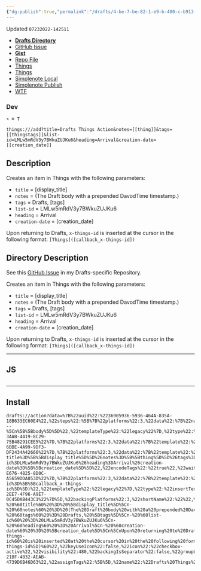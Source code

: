 ```yaml
---
{"dg-publish":true,"permalink":"/drafts/4-be-7-be-82-1-e9-b-400-c-b913-ad-6-ffad-4-f5-de/","dgHomeLink":true,"dgPassFrontmatter":false}
---
```


Updated `07232022-142511`

- [**Drafts Directory**](https://directory.getdrafts.com/a/2BJ)
- [GitHub Issue](https://github.com/extratone/drafts/issues/79)
- [**Gist**](https://gist.github.com/8e70d1c53bbf9daa5eb36e697bafa6ac)
- [Repo File](https://github.com/extratone/drafts/blob/main/actions/ActionsTemplate.md)
- [Things](things:///show?id=EaRLKrL8Yh99pMAmuw7dBj)
- [Things](things:///show?id=9uNT3LG88AwEVhR7hrXDyq)
- [Simplenote Local](simplenote://note/70f69966c6994b4f9464950d34a8fdb9)
- [Simplenote Publish](http://simp.ly/publish/FcZg5S)
- [WTF](https://davidblue.wtf/drafts/4BE7BE82-1E9B-400C-B913-AD6FFAD4F5DE.html)

<script src="https://gist.github.com/extratone/8e70d1c53bbf9daa5eb36e697bafa6ac.js"></script>

### Dev

`⌥ ⌘ T`

```
things:///add?title=Drafts Things Action&notes=[[thing]]&tags=[[thingstags]]&list-id=LMLw5mRdV3y7BWkuZUJKu6&heading=Arrival&creation-date=[[creation_date]]
```

## Description

Creates an item in Things with the following parameters:

- `title` = [display_title]
- `notes` = (The Draft body with a prepended DavodTime timestamp.)
- `tags` = Drafts, [tags]
- `list-id` = LMLw5mRdV3y7BWkuZUJKu6
- `heading` = Arrival
- `creation-date` = [creation_date]

Upon returning to Drafts, `x-things-id` is inserted at the cursor in the following format:
`[Things]([callback_x-things-id])`


## Directory Description

See this [GitHub Issue](https://github.com/extratone/drafts/issues/79) in my Drafts-specific Repository.

Creates an item in Things with the following parameters:

- `title` = [display_title]
- `notes` = (The Draft body with a prepended DavodTime timestamp.)
- `tags` = Drafts, [tags]
- `list-id` = LMLw5mRdV3y7BWkuZUJKu6
- `heading` = Arrival
- `creation-date` = [creation_date]

Upon returning to Drafts, `x-things-id` is inserted at the cursor in the following format:
`[Things]([callback_x-things-id])`

---

## JS

```js
```

---

## Install

```
drafts://action?data=%7B%22uuid%22:%2236905936-5936-464A-835A-18B633EC60E4%22,%22steps%22:%5B%7B%22platforms%22:3,%22data%22:%7B%22name%22:%22thing%22,%22template%22:%22%5B**%5B%5Bdisplay_title%5D%5D**%5D(%5B%5Bdraft_open_url%5D%5D)%5Cn---%5Cn%5B%5Bbody%5D%5D%22,%22templateType%22:%22legacy%22%7D,%22type%22:%22defineTemplateTag%22,%22isEnabled%22:true,%22uuid%22:%2291E885DA-3AAB-4419-8C29-75B48291CEE5%22%7D,%7B%22platforms%22:3,%22data%22:%7B%22template%22:%22Drafts,%20%5B%5Btags%5D%5D%22,%22name%22:%22thingstags%22,%22templateType%22:%22legacy%22%7D,%22type%22:%22defineTemplateTag%22,%22isEnabled%22:true,%22uuid%22:%229EE5B4A2-6BBE-4A99-9DF3-DF2434A42666%22%7D,%7B%22platforms%22:3,%22data%22:%7B%22template%22:%22things:%5C/%5C/%5C/add?title%3D%5B%5Bdisplay_title%5D%5D%26notes%3D%5B%5Bthing%5D%5D%26tags%3D%5B%5Bthingstags%5D%5D%26list-id%3DLMLw5mRdV3y7BWkuZUJKu6%26heading%3DArrival%26creation-date%3D%5B%5Bcreation_date%5D%5D%22,%22encodeTags%22:%22true%22,%22waitForResponse%22:%22true%22%7D,%22type%22:%22callbackUrl%22,%22isEnabled%22:true,%22uuid%22:%22A48F176F-E676-4825-8D0C-A5659DDA853D%22%7D,%7B%22platforms%22:3,%22data%22:%7B%22template%22:%22%5BThings%5D(things:%5C/%5C/%5C/show?id%3D%5B%5Bcallback_x-things-id%5D%5D)%22,%22templateType%22:%22legacy%22%7D,%22type%22:%22insertText%22,%22isEnabled%22:true,%22uuid%22:%227E0C5BF0-2EE7-4F96-A9E7-0C45DAB443C1%22%7D%5D,%22backingPlatforms%22:3,%22shortName%22:%22%22,%22shouldConfirm%22:false,%22disposition%22:0,%22keyCommand%22:%7B%22optionKey%22:true,%22input%22:%22T%22,%22controlKey%22:false,%22commandKey%22:true,%22type%22:%22action%22,%22discoverabilityTitle%22:%22Drafts%20Things%22,%22shiftKey%22:false%7D,%22logLevel%22:2,%22groupDisposition%22:0,%22notificationType%22:2,%22tintColor%22:%22blue%22,%22actionDescription%22:%22Creates%20an%20item%20in%20Things%20with%20the%20following%20parameters:%5Cn%5Cn-%20%60title%60%20%3D%20%5Bdisplay_title%5D%5Cn-%20%60notes%60%20%3D%20(The%20Draft%20body%20with%20a%20prepended%20DavodTime%20timestamp.)%5Cn-%20%60tags%60%20%3D%20Drafts,%20%5Btags%5D%5Cn-%20%60list-id%60%20%3D%20LMLw5mRdV3y7BWkuZUJKu6%5Cn-%20%60heading%60%20%3D%20Arrival%5Cn-%20%60creation-date%60%20%3D%20%5Bcreation_date%5D%5Cn%5CnUpon%20returning%20to%20Drafts,%20%60x-things-id%60%20is%20inserted%20at%20the%20cursor%20in%20the%20following%20format:%5Cn%60%5BThings%5D(%5Bcallback_x-things-id%5D)%60%22,%22keyUseIcon%22:false,%22icon%22:%22checkbox-active%22,%22visibility%22:480,%22backingIsSeparator%22:false,%22groupUUID%22:%22C6035177-21BF-4B32-AEAB-4739D6B46D63%22,%22assignTags%22:%5B%5D,%22name%22:%22Drafts%20Things%22%7D
```